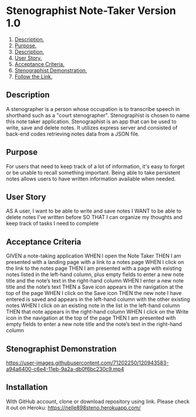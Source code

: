 # Stenographist Note-Taker Version 1.0

1. [ Description. ](#desc)
2. [ Purpose. ](#purp)
3. [ Description. ](#desc)
4. [ User Story. ](#story)
5. [ Acceptance Criteria. ](#ac)
6. [ Stenographist Demonstration. ](#demo)
7. [ Follow the Link. ](#urlz)

<a name="desc"></a>
## Description

A stenographer is a person whose occupation is to transcribe speech in shorthand such as a "court stenographer".
Stenographist is chosen to name this note taker application.
Stenographist is an app that can be used to write, save and delete notes. 
It utilizes express server and consisted of back-end codes retrieving notes data from a JSON file. 

<a name="purp"></a>
## Purpose
For users that need to keep track of a lot of information, it's easy to forget or be unable to recall something important. Being able to take persistent notes allows users to have written information available when needed.

<a name="story"></a>
## User Story
AS A user, I want to be able to write and save notes
I WANT to be able to delete notes I've written before
SO THAT I can organize my thoughts and keep track of tasks I need to complete

<a name="ac"></a>
## Acceptance Criteria
GIVEN a note-taking application
WHEN I open the Note Taker
THEN I am presented with a landing page with a link to a notes page
WHEN I click on the link to the notes page
THEN I am presented with a page with existing notes listed in the left-hand column, plus empty fields to enter a new note title and the note’s text in the right-hand column
WHEN I enter a new note title and the note’s text
THEN a Save icon appears in the navigation at the top of the page
WHEN I click on the Save icon
THEN the new note I have entered is saved and appears in the left-hand column with the other existing notes
WHEN I click on an existing note in the list in the left-hand column
THEN that note appears in the right-hand column
WHEN I click on the Write icon in the navigation at the top of the page
THEN I am presented with empty fields to enter a new note title and the note’s text in the right-hand column

<a name="demo"></a>
## Stenographist Demonstration

https://user-images.githubusercontent.com/71202250/120943583-a94a6400-c6e4-11eb-9a2a-db0f6bc230c9.mp4

<a name="urlz"></a>
## Installation

With GitHub account, clone or download repository using link. 
Please check it out on Heroku: https://nelle898steno.herokuapp.com/

